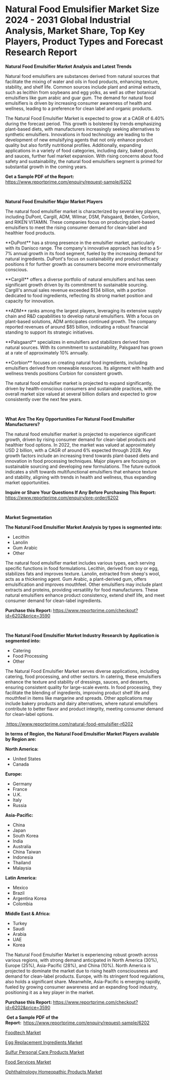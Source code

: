 <p><h1>Natural Food Emulsifier Market Size 2024 - 2031 Global Industrial Analysis, Market Share, Top Key Players, Product Types and Forecast Research Report</h1></p><p><strong>Natural Food Emulsifier Market Analysis and Latest Trends</strong></p>
<p><p>Natural food emulsifiers are substances derived from natural sources that facilitate the mixing of water and oils in food products, enhancing texture, stability, and shelf life. Common sources include plant and animal extracts, such as lecithin from soybeans and egg yolks, as well as other botanical emulsifiers like gum arabic and guar gum. The demand for natural food emulsifiers is driven by increasing consumer awareness of health and wellness, leading to a preference for clean label and organic products.</p><p>The Natural Food Emulsifier Market is expected to grow at a CAGR of 6.40% during the forecast period. This growth is bolstered by trends emphasizing plant-based diets, with manufacturers increasingly seeking alternatives to synthetic emulsifiers. Innovations in food technology are leading to the development of new emulsifying agents that not only enhance product quality but also fortify nutritional profiles. Additionally, expanding applications in a variety of food categories, including dairy, baked goods, and sauces, further fuel market expansion. With rising concerns about food safety and sustainability, the natural food emulsifiers segment is primed for substantial growth in the coming years.</p></p>
<p><strong>Get a Sample PDF of the Report:&nbsp;</strong> <a href="https://www.reportprime.com/enquiry/request-sample/6202?utm_campaign=104&utm_medium=2&utm_source=Github&utm_content=ia&utm_term=25112024&utm_id=natural-food-emulsifier">https://www.reportprime.com/enquiry/request-sample/6202</a></p>
<p>&nbsp;</p>
<p><strong>Natural Food Emulsifier Major Market Players</strong></p>
<p><p>The natural food emulsifier market is characterized by several key players, including DuPont, Cargill, ADM, Wilmar, DSM, Palsgaard, Belden, Corbion, and RIKEN VITAMIN. These companies focus on producing plant-based emulsifiers to meet the rising consumer demand for clean-label and healthier food products.</p><p>**DuPont** has a strong presence in the emulsifier market, particularly with its Danisco range. The company's innovative approach has led to a 5-7% annual growth in its food segment, fueled by the increasing demand for natural ingredients. DuPont's focus on sustainability and product efficacy positions it for further growth as consumers become more environmentally conscious.</p><p>**Cargill** offers a diverse portfolio of natural emulsifiers and has seen significant growth driven by its commitment to sustainable sourcing. Cargill's annual sales revenue exceeded $134 billion, with a portion dedicated to food ingredients, reflecting its strong market position and capacity for innovation.</p><p>**ADM** ranks among the largest players, leveraging its extensive supply chain and R&D capabilities to develop natural emulsifiers. With a focus on plant-based solutions, ADM anticipates continued growth. The company reported revenues of around $85 billion, indicating a robust financial standing to support its strategic initiatives.</p><p>**Palsgaard** specializes in emulsifiers and stabilizers derived from natural sources. With its commitment to sustainability, Palsgaard has grown at a rate of approximately 10% annually. </p><p>**Corbion** focuses on creating natural food ingredients, including emulsifiers derived from renewable resources. Its alignment with health and wellness trends positions Corbion for consistent growth.</p><p>The natural food emulsifier market is projected to expand significantly, driven by health-conscious consumers and sustainable practices, with the overall market size valued at several billion dollars and expected to grow consistently over the next few years.</p></p>
<p>&nbsp;</p>
<p><strong>What Are The Key Opportunities For Natural Food Emulsifier Manufacturers?</strong></p>
<p><p>The natural food emulsifier market is projected to experience significant growth, driven by rising consumer demand for clean-label products and healthier food options. In 2022, the market was valued at approximately USD 2 billion, with a CAGR of around 6% expected through 2028. Key growth factors include an increasing trend towards plant-based diets and innovation in food processing techniques. Major players are focusing on sustainable sourcing and developing new formulations. The future outlook indicates a shift towards multifunctional emulsifiers that enhance texture and stability, aligning with trends in health and wellness, thus expanding market opportunities.</p></p>
<p><strong>Inquire or Share Your Questions If Any Before Purchasing This Report:</strong> <a href="https://www.reportprime.com/enquiry/pre-order/6202?utm_campaign=104&utm_medium=2&utm_source=Github&utm_content=ia&utm_term=25112024&utm_id=natural-food-emulsifier">https://www.reportprime.com/enquiry/pre-order/6202</a></p>
<p>&nbsp;</p>
<p><strong>Market Segmentation</strong></p>
<p><strong>The Natural Food Emulsifier Market Analysis by types is segmented into:</strong></p>
<p><ul><li>Lecithin</li><li>Lanolin</li><li>Gum Arabic</li><li>Other</li></ul></p>
<p><p>The natural food emulsifier market includes various types, each serving specific functions in food formulations. Lecithin, derived from soy or egg, stabilizes fats and improves texture. Lanolin, extracted from sheep's wool, acts as a thickening agent. Gum Arabic, a plant-derived gum, offers emulsification and improves mouthfeel. Other emulsifiers may include plant extracts and proteins, providing versatility for food manufacturers. These natural emulsifiers enhance product consistency, extend shelf life, and meet consumer demand for clean-label ingredients.</p></p>
<p><strong>Purchase this Report:&nbsp;</strong><a href="https://www.reportprime.com/checkout?id=6202&price=3590&utm_campaign=104&utm_medium=2&utm_source=Github&utm_content=ia&utm_term=25112024&utm_id=natural-food-emulsifier">https://www.reportprime.com/checkout?id=6202&price=3590</a></p>
<p>&nbsp;</p>
<p><strong>The Natural Food Emulsifier Market Industry Research by Application is segmented into:</strong></p>
<p><ul><li>Catering</li><li>Food Processing</li><li>Other</li></ul></p>
<p><p>The Natural Food Emulsifier Market serves diverse applications, including catering, food processing, and other sectors. In catering, these emulsifiers enhance the texture and stability of dressings, sauces, and desserts, ensuring consistent quality for large-scale events. In food processing, they facilitate the blending of ingredients, improving product shelf life and mouthfeel in items like margarine and spreads. Other applications may include bakery products and dairy alternatives, where natural emulsifiers contribute to better flavor and product integrity, meeting consumer demand for clean-label options.</p></p>
<p><a href="https://www.reportprime.com/natural-food-emulsifier-r6202?utm_campaign=104&utm_medium=2&utm_source=Github&utm_content=ia&utm_term=25112024&utm_id=natural-food-emulsifier">&nbsp;https://www.reportprime.com/natural-food-emulsifier-r6202</a></p>
<p><strong>In terms of Region, the Natural Food Emulsifier Market Players available by Region are:</strong></p>
<p>
    <p> <strong> North America: </strong>
        <ul>
            <li>United States</li>
            <li>Canada</li>
        </ul>
        </p> 
    <p> <strong> Europe: </strong>
        <ul>
            <li>Germany</li>
            <li>France</li>
            <li>U.K.</li>
            <li>Italy</li>
            <li>Russia</li>
        </ul>
        </p> 
    <p> <strong> Asia-Pacific: </strong>
        <ul>
            <li>China</li>
            <li>Japan</li>
            <li>South Korea</li>
            <li>India</li>
            <li>Australia</li>
            <li>China Taiwan</li>
            <li>Indonesia</li>
            <li>Thailand</li>
            <li>Malaysia</li>
        </ul>
        </p> 
    <p> <strong> Latin America: </strong>
        <ul>
            <li>Mexico</li>
            <li>Brazil</li>
            <li>Argentina Korea</li>
            <li>Colombia</li>
        </ul>
        </p> 
    <p> <strong> Middle East & Africa: </strong>
        <ul>
            <li>Turkey</li>
            <li>Saudi</li>
            <li>Arabia</li>
            <li>UAE</li>
            <li>Korea</li>
        </ul>
    </p>
    </p>
<p><p>The Natural Food Emulsifier Market is experiencing robust growth across various regions, with strong demand anticipated in North America (30%), Europe (25%), Asia-Pacific (28%), and China (10%). North America is projected to dominate the market due to rising health consciousness and demand for clean-label products. Europe, with its stringent food regulations, also holds a significant share. Meanwhile, Asia-Pacific is emerging rapidly, fueled by growing consumer awareness and an expanding food industry, positioning it as a key player in the market.</p></p>
<p><strong>Purchase this Report: </strong><a href="https://www.reportprime.com/checkout?id=6202&price=3590&utm_campaign=104&utm_medium=2&utm_source=Github&utm_content=ia&utm_term=25112024&utm_id=natural-food-emulsifier">https://www.reportprime.com/checkout?id=6202&price=3590</a></p>
<p>&nbsp;<strong>Get a Sample PDF of the Report:&nbsp;&nbsp;</strong><a href="https://www.reportprime.com/enquiry/request-sample/6202?utm_campaign=104&utm_medium=2&utm_source=Github&utm_content=ia&utm_term=25112024&utm_id=natural-food-emulsifier">https://www.reportprime.com/enquiry/request-sample/6202</a></p>
<p><strong></strong></p>
<p><p><a href="https://www.linkedin.com/pulse/in-depth-foodtech-market-analysis-2024-2031-application-cbhkc?utm_campaign=104&utm_medium=2&utm_source=Github&utm_content=ia&utm_term=25112024&utm_id=natural-food-emulsifier">Foodtech Market</a></p><p><a href="https://github.com/gullattedenna/Market-Research-Report-List-1/blob/main/egg-replacement-ingredients-market.md?utm_campaign=104&utm_medium=2&utm_source=Github&utm_content=ia&utm_term=25112024&utm_id=natural-food-emulsifier">Egg Replacement Ingredients Market</a></p><p><a href="https://issuu.com/reportprime-2/docs/sulfur-personal-care-products-marke_ef54ee750cefcc?utm_campaign=104&utm_medium=2&utm_source=Github&utm_content=ia&utm_term=25112024&utm_id=natural-food-emulsifier">Sulfur Personal Care Products Market</a></p><p><a href="https://www.linkedin.com/pulse/food-services-market-analysis-indicates-favorable-growth-nyfgc?utm_campaign=104&utm_medium=2&utm_source=Github&utm_content=ia&utm_term=25112024&utm_id=natural-food-emulsifier">Food Services Market</a></p><p><a href="https://issuu.com/reportprime-2/docs/ophthalmology-homeopathic-products-_348bbfd7428b95?utm_campaign=104&utm_medium=2&utm_source=Github&utm_content=ia&utm_term=25112024&utm_id=natural-food-emulsifier">Ophthalmology Homeopathic Products Market</a></p></p>